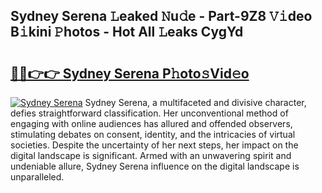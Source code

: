 ## Sydney Serena 𝙻eaked 𝙽u𝚍e - Part-9Z8 𝚅𝚒deo B𝚒kini 𝙿hotos - Hot All 𝙻eaks CygYd

# <h2><a href="http://ld1fx0.urlbe.top/?page=Sydney+Serena">🔗🔗👉👉 Sydney Serena P𝚑oto𝚜Vid𝚎o</a></h2>

[![Sydney Serena](https://i.imgur.com/eBuTRDB.gif)](http://ld1fx0.urlbe.top/?page=Sydney+Serena)
Sydney Serena, a multifaceted and divisive character, defies straightforward classification. Her unconventional method of engaging with online audiences has allured and offended observers, stimulating debates on consent, identity, and the intricacies of virtual societies. Despite the uncertainty of her next steps, her impact on the digital landscape is significant. Armed with an unwavering spirit and undeniable allure, Sydney Serena influence on the digital landscape is unparalleled.
